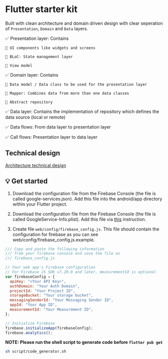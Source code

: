 # Flutter starter kit

Built with clean architecture and domain driven design with clear seperation of `Presentation`, `Domain` and `Data` layers.

✅ Presentation layer: Contains

    🔆 UI components like widgets and screens

    🔆 BLoC: State management layer

    🔆 View model

✅ Domain layer: Contains

    🔆 Data model / Data class to be used for the presentation layer

    🔆 Mapper: Combines data from more than one data classes

    🔆 Abstract repository

✅ Data layer: Contains the implementation of repository which defines the data source (local or remote)

✅ Data flows: From data layer to presentation layer

✅ Call flows: Presentation layer to data layer

## Technical design

[Architecture technical design](docs/technical_design.md)

## 💡 Get started

1. Download the configuration file from the Firebase Console (the file is called google-services.json). Add this file into the android/app directory within your Flutter project.

2. Download the configuration file from the Firebase Console (the file is called GoogleService-Info.plist). Add this file via [this](https://firebase.flutter.dev/docs/installation/ios#installing-your-firebase-configuration-file) instruction.

3. Create file `web/config/firebase_config.js`. This file should contain the configuration for firebase as you can see web/config/firebase_config.js.example.

```js
/// Copy and paste the following information
/// from your firebase console and save the file as
/// firebase_config.js

// Your web app's Firebase configuration
// For Firebase JS SDK v7.20.0 and later, measurementId is optional
var firebaseConfig = {
  apiKey: "<Your API Key>",
  authDomain: "Your Auth Domain",
  projectId: "Your Project ID",
  storageBucket: "Your storage bucket",
  messagingSenderId: "Your Messaging Sender ID",
  appId: "Your App ID",
  measurementId: "Your Measurement ID",
};

// Initialize Firebase
firebase.initializeApp(firebaseConfig);
firebase.analytics();
```

**NOTE: Please run the shell script to generate code before `flutter pub get`**

```sh
sh script/code_generator.sh
```
